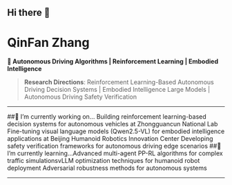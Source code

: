 ## Hi there 👋
# QinFan Zhang
**🚀 Autonomous Driving Algorithms | Reinforcement Learning | Embodied Intelligence**  
[](mailto:zy2343304@buaa.edu.cn)

> **Research Directions**: Reinforcement Learning-Based Autonomous Driving Decision Systems | Embodied Intelligence Large Models | Autonomous Driving Safety Verification  
---
##🔭 ​​I’m currently working on...​​
Building ​​reinforcement learning-based decision systems​​ for autonomous vehicles at Zhongguancun National Lab
Fine-tuning ​​visual language models (Qwen2.5-VL)​​ for embodied intelligence applications at Beijing Humanoid Robotics Innovation Center
Developing ​​safety verification frameworks​​ for autonomous driving edge scenarios
##🌱 ​​I’m currently learning...​​
Advanced ​​multi-agent PP-RL algorithms​​ for complex traffic simulations
​​vLLM optimization techniques​​ for humanoid robot deployment
​​Adversarial robustness methods​​ for autonomous systems

---

<!--
**zhangqf2001/zhangqf2001** is a ✨ _special_ ✨ repository because its `README.md` (this file) appears on your GitHub profile.

Here are some ideas to get you started:

- 🔭 I’m currently working on ...
- 🌱 I’m currently learning ...
- 👯 I’m looking to collaborate on ...
- 🤔 I’m looking for help with ...
- 💬 Ask me about ...
- 📫 How to reach me: ...
- 😄 Pronouns: ...
- ⚡ Fun fact: ...
-->
